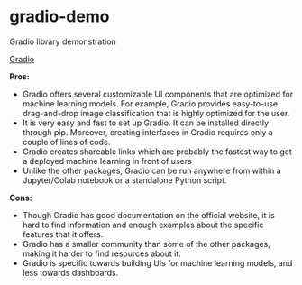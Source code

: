 # gradio-demo
Gradio library demonstration

[Gradio](https://gradio.app/)

**Pros:**
* Gradio offers several customizable UI components that are optimized for machine learning models. For example, Gradio provides easy-to-use drag-and-drop image classification that is highly optimized for the user.
* It is very easy and fast to set up Gradio. It can be installed directly through pip. Moreover, creating interfaces in Gradio requires only a couple of lines of code.
* Gradio creates shareable links which are probably the fastest way to get a deployed machine learning in front of users
* Unlike the other packages, Gradio can be run anywhere from within a Jupyter/Colab notebook or a standalone Python script.

**Cons:**
* Though Gradio has good documentation on the official website, it is hard to find information and enough examples about the specific features that it offers.
* Gradio has a smaller community than some of the other packages, making it harder to find resources about it.
* Gradio is specific towards building UIs for machine learning models, and less towards dashboards.
